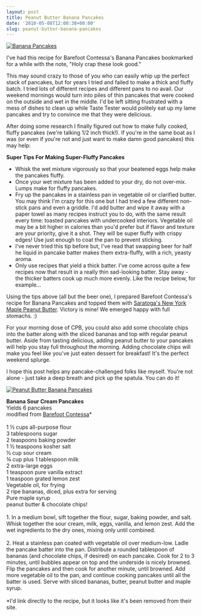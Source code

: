```yaml
---
layout: post
title: Peanut Butter Banana Pancakes
date: '2010-05-08T12:00:38+00:00'
slug: peanut-butter-banana-pancakes
---
```

<a href="http://www.flickr.com/photos/kstar810/4589328426/"><img src="http://farm5.static.flickr.com/4015/4589328426_5b22fd340e.jpg" alt="Banana Pancakes" /></a>

I've had this recipe for Barefoot Contessa's Banana Pancakes bookmarked for a while with the note, "Holy crap these look good."

This may sound crazy to those of you who can easily whip up the perfect stack of pancakes, but for years I tried and failed to make a thick and fluffy batch. I tried lots of different recipes and different pans to no avail. Our weekend mornings would turn into piles of thin pancakes that were cooked on the outside and wet in the middle. I'd be left sitting frustrated with a mess of dishes to clean up while Taste Tester would politely eat up my lame pancakes and try to convince me that they were delicious.

After doing some research I finally figured out how to make fully cooked, fluffy pancakes (we're talking 1/2 inch thick!). If you're in the same boat as I was (or even if you're not and just want to make damn good pancakes) this may help:

<strong>Super Tips For Making Super-Fluffy Pancakes</strong>

- Whisk the wet mixture vigorously so that your beatened eggs help make the pancakes fluffy.
- Once your wet mixture has been added to your dry, do not over-mix. Lumps make for fluffy pancakes.
- Fry up the pancakes in a stainless pan in vegetable oil or clarified butter. You may think I'm crazy for this one but I had tried a few different non-stick pans and even a griddle. I'd add butter and wipe it away with a paper towel as many recipes instruct you to do, with the same result every time: toasted pancakes with undercooked interiors. Vegetable oil may be a bit higher in calories than you'd prefer but if flavor and texture are your priority, give it a shot. They will be super fluffy with crispy edges! Use just enough to coat the pan to prevent sticking.
- I've never tried this tip before but, I've read that swapping beer for half he liquid in pancake batter makes them extra-fluffy, with a rich, yeasty aroma. 
- Only use recipes that yield a thick batter. I've come across quite a few recipes now that result in a really thin sad-looking batter. Stay away - the thicker batters cook up much more evenly. Like the recipe below, for example...

Using the tips above (all but the beer one), I prepared Barefoot Contessa's recipe for Banana Pancakes and topped them with <a href="http://www.yopeanut.com/our-products/index.asp">Saratoga's New York Maple Peanut Butter</a>. Victory is mine! We emerged happy with full stomachs. :)

For your morning dose of CPB, you could also add some chocolate chips into the batter along with the sliced bananas and top with regular peanut butter. Aside from tasting delicious, adding peanut butter to your pancakes will help you stay full throughout the morning. Adding chocolate chips will make you feel like you've just eaten dessert for breakfast! It's the perfect weekend splurge.

I hope this post helps any pancake-challenged folks like myself. You're not alone - just take a deep breath and pick up the spatula. You can do it!

<a href="http://www.flickr.com/photos/kstar810/4589328086/in/photostream"><img src="http://farm5.static.flickr.com/4041/4589328086_7dd422301d.jpg" alt="Peanut Butter Banana Pancakes" /></a>

<div class="recipe">
<strong>Banana Sour Cream Pancakes</strong><br>
Yields 6 pancakes<br>
modified from <a href="http://www.barefootcontessa.com/index.shtml">Barefoot Contessa</a>*<br>
<br>
1 ½ cups all-purpose flour<br>
3 tablespoons sugar<br>
2 teaspoons baking powder<br>
1 ½ teaspoons kosher salt<br>
½ cup sour cream<br>
¾ cup plus 1 tablespoon milk<br>
2 extra-large eggs<br>
1 teaspoon pure vanilla extract<br>
1 teaspoon grated lemon zest<br>
Vegetable oil, for frying<br>
2 ripe bananas, diced, plus extra for serving<br>
Pure maple syrup<br>
peanut butter & chocolate chips!<br>
<br>
1. In a medium bowl, sift together the flour, sugar, baking powder, and salt. Whisk together the sour cream, milk, eggs, vanilla, and lemon zest. Add the wet ingredients to the dry ones, mixing only until combined.<br>
<br>
2. Heat a stainless pan coated with vegetable oil over medium-low. Ladle the pancake batter into the pan. Distribute a rounded tablespoon of bananas (and chocolate chips, if desired) on each pancake. Cook for 2 to 3 minutes, until bubbles appear on top and the underside is nicely browned. Flip the pancakes and then cook for another minute, until browned. Add more vegetable oil to the pan, and continue cooking pancakes until all the batter is used. Serve with sliced bananas, butter, peanut butter and maple syrup.<br>
<br>
*I'd link directly to the recipe, but it looks like it's been removed from their site.
</div>
